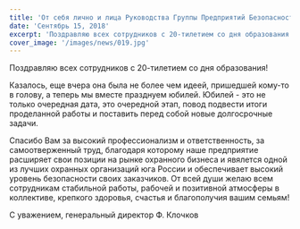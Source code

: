 ```yaml
---
title: 'От себя лично и лица Руководства Группы Предприятий Безопасности «Волга-Щит»'
date: 'Сентябрь 15, 2018'
excerpt: 'Поздравляю всех сотрудников с 20-тилетием со дня образования!'
cover_image: '/images/news/019.jpg'
---
```


Поздравляю всех сотрудников с 20-тилетием со дня образования!

Казалось, еще вчера она была не более чем идеей, пришедшей кому-то в голову, а теперь мы вместе празднуем юбилей. Юбилей - это не только очередная дата, это очередной этап, повод подвести итоги проделанной работы и поставить перед собой новые долгосрочные задачи.

Спасибо Вам за высокий профессионализм и ответственность, за самоотверженный труд, благодаря которому наше предприятие расширяет свои позиции на рынке охранного бизнеса и явялется одной из лучших охранных организаций юга России и обеспечивает высокий уровень безопасности своих заказчиков.
От всей души желаю всем сотрудникам стабильной работы, рабочей и позитивной атмосферы в коллективе, крепкого здоровья, счастья и благополучия вашим семьям!

С уважением, генеральный директор Ф. Клочков
